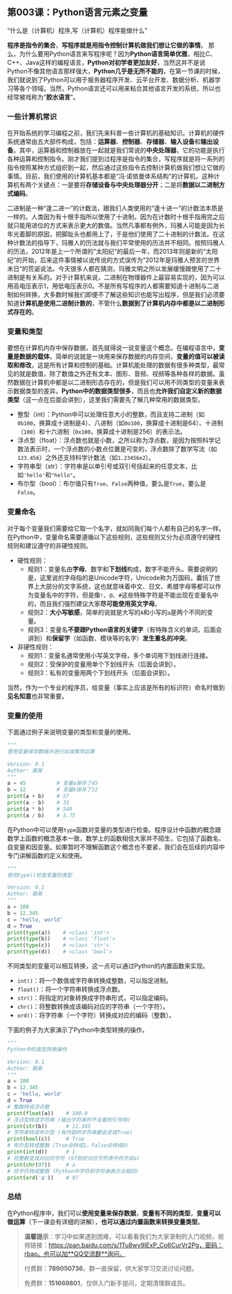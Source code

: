 ## 第003课：Python语言元素之变量

“什么是（计算机）程序,写（计算机）程序能做什么”

**程序是指令的集合**，**写程序就是用指令控制计算机做我们想让它做的事情**。
那么，为什么要用Python语言来写程序呢？因为**Python语言简单优雅**，相比C、C++、Java这样的编程语言，**Python对初学者更加友好**，当然这并不是说Python不像其他语言那样强大，**Python几乎是无所不能的**，在第一节课的时候，我们就说到了Python可以用于服务器程序开发、云平台开发、数据分析、机器学习等各个领域。当然，Python语言还可以用来粘合其他语言开发的系统，所以也经常被戏称为“**胶水语言**”。

### 一些计算机常识

在开始系统的学习编程之前，我们先来科普一些计算机的基础知识。计算机的硬件系统通常由五大部件构成，包括：**运算器**、**控制器**、**存储器**、**输入设备**和**输出设备**。其中，运算器和控制器放在一起就是我们常说的**中央处理器**，它的功能是执行各种运算和控制指令。刚才我们提到过程序是指令的集合，写程序就是将一系列的指令按照某种方式组织到一起，然后通过这些指令去控制计算机做我们想让它做的事情。目前，我们使用的计算机基本都是“冯·诺依曼体系结构”的计算机，这种计算机有两个关键点：一是要将**存储设备与中央处理器分开**；二是将**数据以二进制方式编码**。

二进制是一种“逢二进一”的计数法，跟我们人类使用的“逢十进一”的计数法本质是一样的。人类因为有十根手指所以使用了十进制，因为在计数时十根手指用完之后就只能用进位的方式来表示更大的数值。当然凡事都有例外，玛雅人可能是因为长年光着脚的原因，把脚趾头也都用上了，于是他们使用了二十进制的计数法。在这种计数法的指导下，玛雅人的历法就与我们平常使用的历法并不相同。按照玛雅人的历法，2012年是上一个所谓的“太阳纪”的最后一年，而2013年则是新的“太阳纪”的开始，后来这件事情被以讹传讹的方式误传为”2012年是玛雅人预言的世界末日“的荒诞说法。今天很多人都在猜测，玛雅文明之所以发展缓慢跟使用了二十进制是有关系的。对于计算机来说，二进制在物理器件上最容易实现的，因为可以用高电压表示1，用低电压表示0。不是所有写程序的人都需要知道十进制与二进制如何转换，大多数时候我们即便不了解这些知识也能写出程序，但是我们必须要知道**计算机是使用二进制计数的**，不管什么**数据到了计算机内存中都是以二进制形式存在的**。

### 变量和类型

要想在计算机内存中保存数据，首先就得说一说变量这个概念。在编程语言中，**变量是数据的载体**，简单的说就是一块用来保存数据的内存空间，**变量的值可以被读取和修改**，这是所有计算和控制的基础。计算机能处理的数据有很多种类型，最常见的就是数值，除了数值之外还有文本、图形、音频、视频等各种各样的数据。虽然数据在计算机中都是以二进制形态存在的，但是我们可以用不同类型的变量来表示数据类型的差异。**Python中的数据类型很多**，而且也**允许我们自定义新的数据类型**（这一点在后面会讲到），这里我们需要先了解几种常用的数据类型。

- 整型（int）：Python中可以处理任意大小的整数，而且支持二进制（如`0b100`，换算成十进制是4）、八进制（如`0o100`，换算成十进制是64）、十进制（`100`）和十六进制（`0x100`，换算成十进制是256）的表示法。
- 浮点型（float）：浮点数也就是小数，之所以称为浮点数，是因为按照科学记数法表示时，一个浮点数的小数点位置是可变的，浮点数除了数学写法（如`123.456`）之外还支持科学计数法（如`1.23456e2`）。
- 字符串型（str）：字符串是以单引号或双引号括起来的任意文本，比如`'hello'`和`"hello"`。
- 布尔型（bool）：布尔值只有`True`、`False`两种值，要么是`True`，要么是`False`。

### 变量命名

对于每个变量我们需要给它取一个名字，就如同我们每个人都有自己的名字一样。在Python中，变量命名需要遵循以下这些规则，这些规则又分为必须遵守的硬性规则和建议遵守的非硬性规则。

- 硬性规则：
  - 规则1：变量名由**字母**、数字和**下划线**构成，数字不能开头。需要说明的是，这里说的字母指的是Unicode字符，Unicode称为万国码，囊括了世界上大部分的文字系统，这也就意味着中文、日文、希腊字母等都可以作为变量名中的字符，但是像`!`、`@`、`#`这些特殊字符是不能出现在变量名中的，而且我们强烈建议大家**尽可能使用英文字母**。
  - 规则2：**大小写敏感**，简单的说就是大写的`A`和小写的`a`是两个不同的变量。
  - 规则3：变量名**不要跟Python语言的关键字**（有特殊含义的单词，后面会讲到）和**保留字**（如函数、模块等的名字）**发生重名的冲突**。
- 非硬性规则：
  - 规则1：变量名通常使用小写英文字母，多个单词用下划线进行连接。
  - 规则2：受保护的变量用单个下划线开头（后面会讲到）。
  - 规则3：私有的变量用两个下划线开头（后面会讲到）。

当然，作为一个专业的程序员，给变量（事实上应该是所有的标识符）命名时做到**见名知意**也非常重要。

### 变量的使用

下面通过例子来说明变量的类型和变量的使用。

```Python
"""
使用变量保存数据并进行加减乘除运算

Version: 0.1
Author: 骆昊
"""
a = 45          # 变量a保存了45
b = 12          # 变量b保存了12
print(a + b)    # 57
print(a - b)    # 33
print(a * b)    # 540
print(a / b)    # 3.75
```

在Python中可以使用`type`函数对变量的类型进行检查。程序设计中函数的概念跟数学上函数的概念基本一致，数学上的函数相信大家并不陌生，它包括了函数名、自变量和因变量。如果暂时不理解函数这个概念也不要紧，我们会在后续的内容中专门讲解函数的定义和使用。

```Python
"""
使用type()检查变量的类型

Version: 0.1
Author: 骆昊
"""
a = 100
b = 12.345
c = 'hello, world'
d = True
print(type(a))    # <class 'int'>
print(type(b))    # <class 'float'>
print(type(c))    # <class 'str'>
print(type(d))    # <class 'bool'>
```

不同类型的变量可以相互转换，这一点可以通过Python的内置函数来实现。

- `int()`：将一个数值或字符串转换成整数，可以指定进制。
- `float()`：将一个字符串转换成浮点数。
- `str()`：将指定的对象转换成字符串形式，可以指定编码。
- `chr()`：将整数转换成该编码对应的字符串（一个字符）。
- `ord()`：将字符串（一个字符）转换成对应的编码（整数）。

下面的例子为大家演示了Python中类型转换的操作。

```Python
"""
Python中的类型转换操作

Version: 0.1
Author: 骆昊
"""
a = 100
b = 12.345
c = 'hello, world'
d = True
# 整数转成浮点数
print(float(a))    # 100.0
# 浮点型转成字符串 (输出字符串时不会看到引号哟)
print(str(b))      # 12.345
# 字符串转成布尔型 (有内容的字符串都会变成True)
print(bool(c))     # True
# 布尔型转成整数 (True会转成1，False会转成0)
print(int(d))      # 1
# 将整数变成对应的字符 (97刚好对应字符表中的字母a)
print(chr(97))     # a
# 将字符转成整数 (Python中字符和字符串表示法相同)
print(ord('a'))    # 97
```

### 总结

在Python程序中，我们可以**使用变量来保存数据**，**变量有不同的类型**，**变量可以做运算**（下一课会有详细的讲解），**也可以通过内置函数来转换变量类型**。

>**温馨提示**：学习中如果遇到困难，可以看看我们为大家录制的入门视频，视频链接：https://pan.baidu.com/s/1Tu8wy9IExP_Co6CurVr2Pg，密码：rbao。也可以加**QQ交流群**询问。
>
>付费群：**789050736**，群一直保留，供大家学习交流讨论问题。
>
>免费群：**151669801**，仅供入门新手提问，定期清理群成员。
